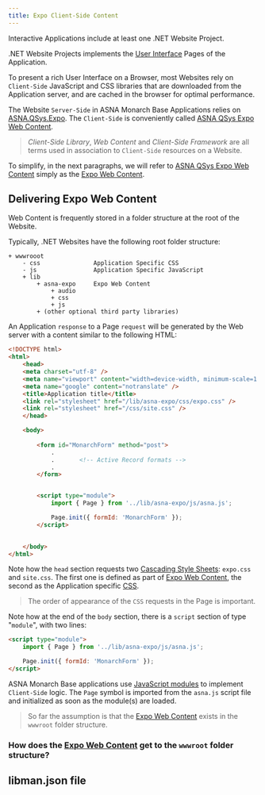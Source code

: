 ```yaml
---
title: Expo Client-Side Content
---
```


Interactive Applications include at least one .NET Website Project.

.NET Website Projects implements the [User Interface](https://en.wikipedia.org/wiki/User_interface) Pages of the Application.

To present a rich User Interface on a Browser, most Websites rely on `Client-Side` JavaScript and CSS libraries that are downloaded from the Application server, and are cached in the browser for optimal performance.

The Website `Server-Side` in ASNA Monarch Base Applications relies on [ASNA.QSys.Expo](reference/asna-qsys-expo/expo-tags/expo-tags-intro.md). The `Client-Side` is conveniently called [ASNA QSys Expo Web Content](https://github.com/asnaqsys/asna-qsys-expo-web-content).

>*Client-Side Library*, *Web Content* and *Client-Side Framework* are all terms used in association to `Client-Side` resources on a Website.

To simplify, in the next paragraphs, we will refer to [ASNA QSys Expo Web Content](https://github.com/asnaqsys/asna-qsys-expo-web-content) simply as the [Expo Web Content](https://github.com/asnaqsys/asna-qsys-expo-web-content).

## Delivering Expo Web Content

Web Content is frequently stored in a folder structure at the root of the Website.

Typically, .NET Websites have the following root folder structure:

```
+ wwwrooot
    - css               Application Specific CSS
    - js                Application Specific JavaScript  
    + lib
        + asna-expo     Expo Web Content
            + audio
            + css
            + js
        + (other optional third party libraries)
```

An Application `response` to a Page `request` will be generated by the Web server with a content similar to the following HTML:

```html
<!DOCTYPE html>
<html>
    <head>
    <meta charset="utf-8" />
    <meta name="viewport" content="width=device-width, minimum-scale=1.0, maximum-scale=1.0" />
    <meta name="google" content="notranslate" />
    <title>Application title</title>
    <link rel="stylesheet" href="/lib/asna-expo/css/expo.css" />
    <link rel="stylesheet" href="/css/site.css" />
    </head>

    <body>
        
        <form id="MonarchForm" method="post">
            .
            .       <!-- Active Record formats -->
            .
        </form>


        <script type="module">
            import { Page } from '../lib/asna-expo/js/asna.js';

            Page.init({ formId: 'MonarchForm' });
        </script>

        
    </body>
</html>
```

Note how the `head` section requests two [Cascading Style Sheets](https://en.wikipedia.org/wiki/CSS): `expo.css` and `site.css`. The first one is defined as part of [Expo Web Content](https://github.com/asnaqsys/asna-qsys-expo-web-content), the second as the Application specific [CSS](https://en.wikipedia.org/wiki/CSS).

>The order of appearance of the `CSS` requests in the Page is important.

Note how at the end of the `body` section, there is a `script` section of type "`module`", with two lines:

```html
<script type="module">
    import { Page } from '../lib/asna-expo/js/asna.js';

    Page.init({ formId: 'MonarchForm' });
</script>
```

ASNA Monarch Base applications use [JavaScript modules](https://developer.mozilla.org/en-US/docs/Web/JavaScript/Guide/Modules) to implement `Client-Side` logic. The `Page` symbol is imported from the `asna.js` script file and initialized as soon as the module(s) are loaded.

>So far the assumption is that the [Expo Web Content](https://github.com/asnaqsys/asna-qsys-expo-web-content) exists in the `wwwroot` folder structure.

### How does the [Expo Web Content](https://github.com/asnaqsys/asna-qsys-expo-web-content) get to the `wwwroot` folder structure?




## libman.json file





